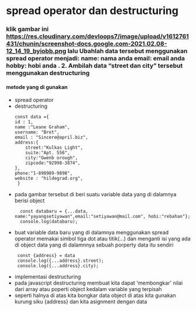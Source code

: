 # spread operator dan destructuring
### klik gambar ini https://res.cloudinary.com/devloops7/image/upload/v1612761431/chunin/screenshot-docs.google.com-2021.02.08-12_14_19_byiobb.png lalu Ubahlah data tersebut menggunakan spread operator menjadi: name: nama anda email: email anda hobby: hobi anda . 2. Ambilah data “street dan city” tersebut menggunakan destructuring

#### metode yang di gunakan
 * spread operator
 * destructuring
    ```
    const data ={
    id : 1,
    name :"Leane Graham",
    username: "Bret",
    email : "Sincere@april.biz",
    address:{
        street:"Kulkas Light",
        suite:"Apt. 556",
        city:"Gwenb orough",
        zipcode:"92998-3874",
    },
    phone:"1-898989-9898",
    website : "hildegrad.org",
     }
 * pada gambar tersebut di beri suatu variable data yang di dalamnya berisi object
    ```
      const databaru = {...data, name:"yayangsetiyawan",email:"setiyawan@mail.com", hobi:"rebahan"};
      console.log(databaru);
    ```
 * buat variable data baru yang di dalamnya menggunakan spread operator memakai simbol tiga dot atau titik(...) dan menganti isi yang ada di object data yang di dalamnnya sebuah porperty data itu sendiri
    ```
     const {address} = data
     console.log({...address}.street); 
     console.log({...address}.city);
    ```
 * implementasi destructuring
 * pada javascript destructuring membuat kita dapat 'membongkar' nilai dari array atau poperti object kedalam variable yang terpisah
 * seperti halnya di atas kita bongkar data object di atas kita gunakan kurung siku {address} dan kita asignment dengan data